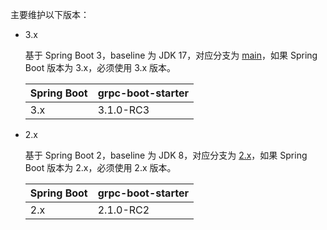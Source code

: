 主要维护以下版本：

- 3.x

    基于 Spring Boot 3，baseline 为 JDK 17，对应分支为 [main](https://github.com/DanielLiu1123/grpc-starter/)，如果 Spring Boot 版本为 3.x，必须使用 3.x 版本。
        
    | Spring Boot | grpc-boot-starter |
    |-------------|-------------------|
    | 3.x         | 3.1.0-RC3         |

- 2.x

    基于 Spring Boot 2，baseline 为 JDK 8，对应分支为 [2.x](https://github.com/DanielLiu1123/grpc-starter/tree/2.x)，如果 Spring Boot 版本为 2.x，必须使用 2.x 版本。

    | Spring Boot | grpc-boot-starter |
    |-------------|-------------------|
    | 2.x         | 2.1.0-RC2         |
